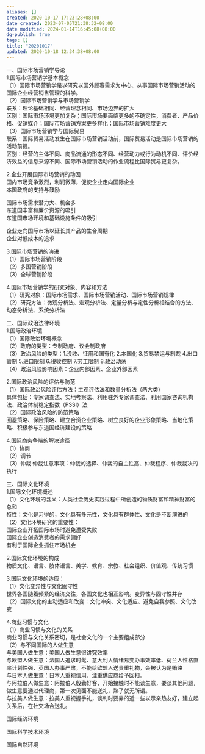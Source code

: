 ```yaml
---
aliases: []
created: 2020-10-17 17:23:28+08:00
date created: 2023-07-05T21:38:32+08:00
date modified: 2024-01-14T16:45:08+08:00
dg-publish: true
tags: []
title: "20201017"
updated: 2020-10-18 12:34:38+08:00
---
```


一、国际市场营销学导论  
1.国际市场营销学基本概念  
（1）国际市场营销学是以研究以国外顾客需求为中心、从事国际市场营销活动的国际企业经营销售管理的科学。  
（2）国际市场营销学与市场营销学  
联系：理论基础相同、经营理念相同、市场边界的扩大  
区别：国际市场环境更加复杂；国际市场要面临更多的不确定性，消费者、产品价格、促销媒介；国际市场营销方案更多样化；国际市场营销难度更大  
（3）国际市场营销学与国际贸易  
联系：国际贸易活动发生在国际市场营销活动前，国际贸易活动是国际市场营销的活动前提。  
区别：经营的主体不同、商品流通的形态不同、经营动力或行为动机不同、评价经济效益的信息来源不同、国际市场营销活动的作业流程比国际贸易更复杂。

2.企业开展国际市场营销的动因  
国内市场竞争激烈，利润微薄，促使企业走向国际企业  
本国政府的支持与鼓励

国际市场需求潜力大、机会多  
东道国丰富和廉价资源的吸引  
东道国市场环境和基础设施条件的吸引

企业走向国际市场以延长其产品的生合周期  
企业对低成本的追求

3.国际市场营销的演进  
（1）国际市场营销阶段  
（2）多国营销阶段  
（3）全球营销阶段

4.国际市场营销学的研究对象、内容和方法  
（1）研究对象：国际市场需求、国际市场营销活动、国际市场营销规律  
（2）研究方法：微观分析法、宏观分析法、定量分析与定性分析相结合的方法、动态分析法、系统分析法

二、国际政治法律环境  
1.国际政治环境  
（1）国际政治环境概念  
（2）政府的类型：专制政府、议会制政府  
（3）政治风险的类型：1.没收、征用和国有化 2.本国化 3.贸易禁运与制裁 4.出口管制 5.进口限制 6.税收控制 7.劳工限制 8.政治动荡  
（4）政治风险影响因素：企业内部因素、企业外部因素

2.国际政治风险的评估与防范  
（1）国际政治风险评估方法：主观评估法和数量分析法（两大类）  
具体包括：专家调查法、实地考察法、利用驻外专家调查法、利用国家咨询机构法、政治体制稳定指数（PSSI）法  
（2）国际政治风险的防范策略  
回避策略、保险策略、建立合资企业策略、树立良好的企业形象策略、当地化策略、积极参与东道国经济建设的策略

4.国际商务争端的解决途径  
（1）协商  
（2）调节  
（3）仲裁 仲裁注意事项：仲裁的选择、仲裁的自主性高、仲裁程序、仲裁裁决的执行

三、国际文化环境  
1.国际文化环境概述  
（1）文化环境的含义：人类社会历史实践过程中所创造的物质财富和精神财富的总和  
特性：文化是习得的，文化具有多元性，文化具有群体性、文化是不断演进的  
（2）文化环境研究的重要性：  
国际企业开拓国际市场时避免遭受失败  
国际企业创造消费者的需求偏好  
有利于国际企业抓住市场机会

2.国际文化环境的构成  
物质文化、语言、肢体语言、美学、教育、宗教、社会组织、价值观、传统习惯

3.国际文化环境的适应：  
（1）文化变异性与文化固守性  
世界各国随着频紧的经济交往，各国文化也相互影响。变异性与固守性并存  
（2）国际文化的主动适应和改变：文化冲突、文化适应、避免自我参照、文化改变

4.商业习惯与文化  
（1）商业习惯与文化的关系  
商业习惯与文化关系密切，是社会文化的一个主要组成部分  
（2）与不同国际的人做生意  
与美国人做生意：美国人做生意很讲究效率  
与欧盟人做生意：法国人追求时髦、意大利人情绪易变办事效率低、荷兰人性格直率计划性强、英国人办事严肃，不能给欧盟人送贵重礼物，会被认为是贿赂  
与日本人做生意：日本人重视信用，注重供应商给予回扣。  
与阿拉伯人做生意：阿拉伯人殷勤好客，开始接触时不能谈生意，要谈其他问题，做生意要通过代理商，第一次见面不能送礼，熟了就无所谓。  
与拉美人做生意：拉美人重视握手礼，谈判时要靠的近一些以示亲热友好，建立起关系后，在社交场合送礼。

国际经济环境

国际科学技术环境

国际自然环境